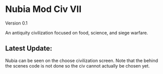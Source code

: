 # Nubia Mod Civ VII

Version 0.1

An antiquity civilization focused on food, science, and siege warfare.

## Latest Update:

Nubia can be seen on the choose civilization screen. Note that the behind the scenes code is not done so the civ cannot actually be chosen yet.